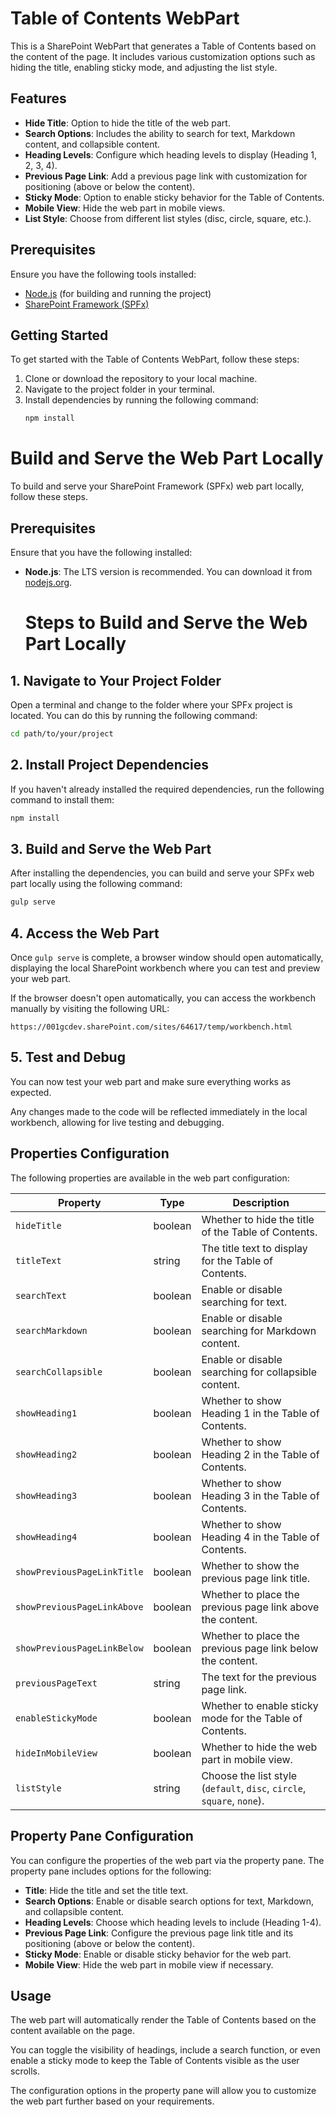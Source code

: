 # Table of Contents WebPart

This is a SharePoint WebPart that generates a Table of Contents based on the content of the page. It includes various customization options such as hiding the title, enabling sticky mode, and adjusting the list style.

## Features

- **Hide Title**: Option to hide the title of the web part.
- **Search Options**: Includes the ability to search for text, Markdown content, and collapsible content.
- **Heading Levels**: Configure which heading levels to display (Heading 1, 2, 3, 4).
- **Previous Page Link**: Add a previous page link with customization for positioning (above or below the content).
- **Sticky Mode**: Option to enable sticky behavior for the Table of Contents.
- **Mobile View**: Hide the web part in mobile views.
- **List Style**: Choose from different list styles (disc, circle, square, etc.).

## Prerequisites

Ensure you have the following tools installed:
- [Node.js](https://nodejs.org/) (for building and running the project)
- [SharePoint Framework (SPFx)](https://docs.microsoft.com/en-us/sharepoint/dev/spfx/web-parts/overview-client-side-web-parts)

## Getting Started

To get started with the Table of Contents WebPart, follow these steps:

1. Clone or download the repository to your local machine.
2. Navigate to the project folder in your terminal.
3. Install dependencies by running the following command:
   ```bash
   npm install

# Build and Serve the Web Part Locally

To build and serve your SharePoint Framework (SPFx) web part locally, follow these steps.

## Prerequisites

Ensure that you have the following installed:

- **Node.js**: The LTS version is recommended. You can download it from [nodejs.org](https://nodejs.org/).
  

  # Steps to Build and Serve the Web Part Locally

## 1. Navigate to Your Project Folder

Open a terminal and change to the folder where your SPFx project is located. You can do this by running the following command:

```bash
cd path/to/your/project

```

## 2. Install Project Dependencies

If you haven't already installed the required dependencies, run the following command to install them:

```bash
npm install

```

## 3. Build and Serve the Web Part

After installing the dependencies, you can build and serve your SPFx web part locally using the following command:

```bash
gulp serve

```
## 4. Access the Web Part

Once `gulp serve` is complete, a browser window should open automatically, displaying the local SharePoint workbench where you can test and preview your web part.

If the browser doesn't open automatically, you can access the workbench manually by visiting the following URL:

```text
https://001gcdev.sharePoint.com/sites/64617/temp/workbench.html

```

## 5. Test and Debug

You can now test your web part and make sure everything works as expected.

Any changes made to the code will be reflected immediately in the local workbench, allowing for live testing and debugging.

  ## Properties Configuration

The following properties are available in the web part configuration:

| Property                         | Type    | Description                                                                 |
|-----------------------------------|---------|-----------------------------------------------------------------------------|
| `hideTitle`                       | boolean | Whether to hide the title of the Table of Contents.                         |
| `titleText`                       | string  | The title text to display for the Table of Contents.                        |
| `searchText`                      | boolean | Enable or disable searching for text.                                       |
| `searchMarkdown`                  | boolean | Enable or disable searching for Markdown content.                           |
| `searchCollapsible`               | boolean | Enable or disable searching for collapsible content.                        |
| `showHeading1`                    | boolean | Whether to show Heading 1 in the Table of Contents.                         |
| `showHeading2`                    | boolean | Whether to show Heading 2 in the Table of Contents.                         |
| `showHeading3`                    | boolean | Whether to show Heading 3 in the Table of Contents.                         |
| `showHeading4`                    | boolean | Whether to show Heading 4 in the Table of Contents.                         |
| `showPreviousPageLinkTitle`       | boolean | Whether to show the previous page link title.                               |
| `showPreviousPageLinkAbove`       | boolean | Whether to place the previous page link above the content.                  |
| `showPreviousPageLinkBelow`       | boolean | Whether to place the previous page link below the content.                  |
| `previousPageText`                | string  | The text for the previous page link.                                        |
| `enableStickyMode`                | boolean | Whether to enable sticky mode for the Table of Contents.                    |
| `hideInMobileView`                | boolean | Whether to hide the web part in mobile view.                                |
| `listStyle`                       | string  | Choose the list style (`default`, `disc`, `circle`, `square`, `none`).      |

## Property Pane Configuration

You can configure the properties of the web part via the property pane. The property pane includes options for the following:

- **Title**: Hide the title and set the title text.
- **Search Options**: Enable or disable search options for text, Markdown, and collapsible content.
- **Heading Levels**: Choose which heading levels to include (Heading 1-4).
- **Previous Page Link**: Configure the previous page link title and its positioning (above or below the content).
- **Sticky Mode**: Enable or disable sticky behavior for the web part.
- **Mobile View**: Hide the web part in mobile view if necessary.

## Usage

The web part will automatically render the Table of Contents based on the content available on the page.

You can toggle the visibility of headings, include a search function, or even enable a sticky mode to keep the Table of Contents visible as the user scrolls.

The configuration options in the property pane will allow you to customize the web part further based on your requirements.
